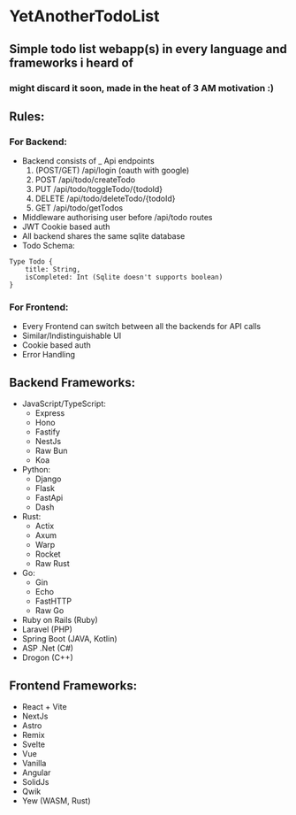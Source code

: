# YetAnotherTodoList

## Simple todo list webapp(s) in every language and frameworks i heard of


### might discard it soon, made in the heat of 3 AM motivation :) 


## Rules: 
### For Backend: 
- Backend consists of _ Api endpoints 
    1. (POST/GET) /api/login (oauth with google)
    2. POST /api/todo/createTodo
    3. PUT /api/todo/toggleTodo/{todoId}
    4. DELETE /api/todo/deleteTodo/{todoId}
    5. GET /api/todo/getTodos
- Middleware authorising user before /api/todo routes
- JWT Cookie based auth
- All backend shares the same sqlite database
- Todo Schema:
```
Type Todo {
    title: String,
    isCompleted: Int (Sqlite doesn't supports boolean)
}
```
### For Frontend:
- Every Frontend can switch between all the backends for API calls
- Similar/Indistinguishable UI
- Cookie based auth
- Error Handling


## Backend Frameworks:
- JavaScript/TypeScript:
    - Express
    - Hono
    - Fastify
    - NestJs
    - Raw Bun
    - Koa
- Python:
    - Django
    - Flask
    - FastApi
    - Dash
- Rust:
    - Actix
    - Axum
    - Warp
    - Rocket
    - Raw Rust
- Go:
    - Gin
    - Echo
    - FastHTTP
    - Raw Go
- Ruby on Rails (Ruby)
- Laravel (PHP)
- Spring Boot (JAVA, Kotlin)
- ASP .Net (C#)
- Drogon (C++)

## Frontend Frameworks: 
- React + Vite
- NextJs
- Astro
- Remix
- Svelte
- Vue
- Vanilla
- Angular
- SolidJs
- Qwik
- Yew (WASM, Rust)